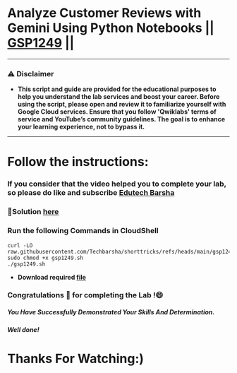 # Analyze Customer Reviews with Gemini Using Python Notebooks || [GSP1249](https://www.cloudskillsboost.google/focuses/600?parent=catalog) ||

---
### ⚠️ Disclaimer
- **This script and guide are provided for  the educational purposes to help you understand the lab services and boost your career. Before using the script, please open and review it to familiarize yourself with Google Cloud services. Ensure that you follow 'Qwiklabs' terms of service and YouTube’s community guidelines. The goal is to enhance your learning experience, not to bypass it.**
---
# Follow the instructions:
### If you consider that the video helped you to complete your lab, so please do like and subscribe [Edutech Barsha](https://www.youtube.com/@edutechbarsha)

### 🔗Solution [here](https://youtu.be/5ussr1bNBSg)

### Run the following Commands in CloudShell

```
curl -LO raw.githubusercontent.com/Techbarsha/shorttricks/refs/heads/main/gsp1249.sh
sudo chmod +x gsp1249.sh
./gsp1249.sh
```
* **Download required [file](https://github.com/Techbarsha/github_cloud/blob/main/Analyze%20Customer%20Reviews%20with%20Gemini%20Using%20Python%20Notebooks/edutechbarsha.ipynb)**

  
### Congratulations 🎉 for completing the Lab !😄

##### *You Have Successfully Demonstrated Your Skills And Determination.*

#### *Well done!*

# Thanks For Watching:)
